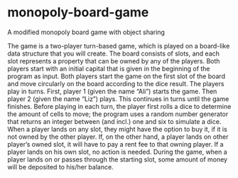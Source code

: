 # monopoly-board-game
A modified monopoly board game with object sharing

The game is a two-player turn-based game, which is played on a board-like data structure that you will create. The board consists of slots, and each slot represents a property that can be owned by any of the players. Both players start with an initial capital that is given in the beginning of the program as input. Both players start the game on the first slot of the board and move circularly on the board according to the dice result. The players play in turns. First, player 1 (given the name “Ali”) starts the game. Then player 2 (given the name “Liz”) plays. This continues in turns until the game finishes. Before playing in each turn, the player first rolls a dice to determine the amount of cells to move; the program uses a random number generator that returns an integer between (and incl.) one and six to simulate a dice. When a player lands on any slot, they might have the option to buy it, if it is not owned by the other player. If, on the other hand, a player lands on other player’s owned slot, it will have to pay a rent fee to that owning player.  If a player lands on his own slot, no action is needed. During the game, when a player lands on or passes through the starting slot, some amount of money will be deposited to his/her balance. 
